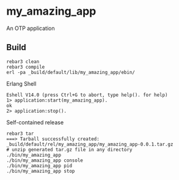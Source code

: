 my_amazing_app
=====

An OTP application

Build
-----

```shell
rebar3 clean
rebar3 compile
erl -pa _build/default/lib/my_amazing_app/ebin/
```

Erlang Shell
```
Eshell V14.0 (press Ctrl+G to abort, type help(). for help)
1> application:start(my_amazing_app).
ok
2> application:stop().
```

Self-contained release
```
rebar3 tar
===> Tarball successfully created: _build/default/rel/my_amazing_app/my_amazing_app-0.0.1.tar.gz
# unzip generated tar.gz file in any directory
./bin/my_amazing_app
./bin/my_amazing_app console
./bin/my_amazing_app pid
./bin/my_amazing_app stop
```
